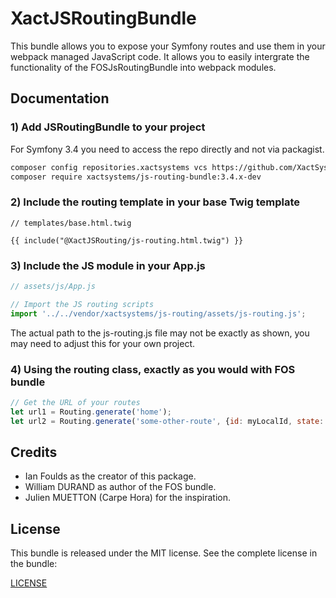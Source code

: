 XactJSRoutingBundle
===============

This bundle allows you to expose your Symfony routes and use them in your webpack managed JavaScript code.
It allows you to easily intergrate the functionality of the FOSJsRoutingBundle into webpack modules.

Documentation
-------------
### 1) Add JSRoutingBundle to your project

For Symfony 3.4 you need to access the repo directly and not via packagist.
```bash
composer config repositories.xactsystems vcs https://github.com/XactSystems/js-routing-bundle.git
composer require xactsystems/js-routing-bundle:3.4.x-dev
```

### 2) Include the routing template in your base Twig template
```twig
// templates/base.html.twig

{{ include("@XactJSRouting/js-routing.html.twig") }}
```

### 3) Include the JS module in your App.js
```javascript
// assets/js/App.js

// Import the JS routing scripts
import '../../vendor/xactsystems/js-routing/assets/js-routing.js';
```
The actual path to the js-routing.js file may not be exactly as shown, you may need to adjust this for your own project.

### 4) Using the routing class, exactly as you would with FOS bundle
```javascript
// Get the URL of your routes
let url1 = Routing.generate('home');
let url2 = Routing.generate('some-other-route', {id: myLocalId, state: myLocalState});
```
Credits
-------

* Ian Foulds as the creator of this package.
* William DURAND as author of the FOS bundle.
* Julien MUETTON (Carpe Hora) for the inspiration.

License
-------

This bundle is released under the MIT license. See the complete license in the
bundle:

[LICENSE](https://github.com/ianfoulds/js-routing-bundle/blob/master/LICENSE)